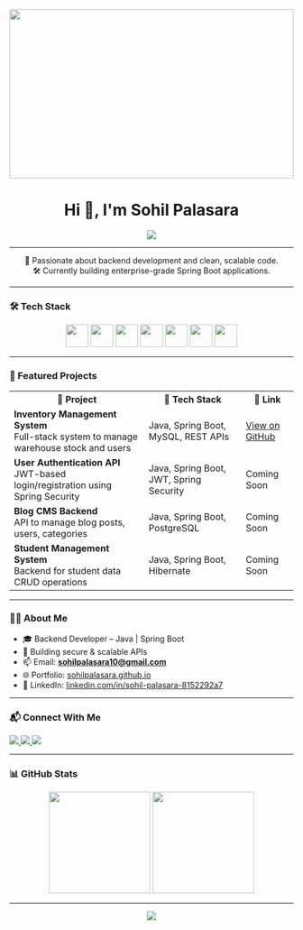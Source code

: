 <div align="center">
  <img src="https://i.imgur.com/O9b3xwD.gif" width="100%" height="300" />
</div>


<!-- ✨ Typing Effect Name -->
<h1 align="center">Hi 👋, I'm Sohil Palasara</h1>

<div align="center">
  <img src="https://readme-typing-svg.herokuapp.com?font=Fira+Code&weight=500&size=22&pause=1000&color=36BCF7&center=true&vCenter=true&width=500&lines=Backend+Developer+%F0%9F%92%BB;Java+%7C+Spring+Boot+%7C+MySQL+%7C+Docker+%7C+REST+API" />
</div>

---

<p align="center">
  🚀 Passionate about backend development and clean, scalable code. <br>
  🛠️ Currently building enterprise-grade Spring Boot applications.
</p>

---

### 🛠️ Tech Stack

<div align="center">
  <img src="https://cdn.jsdelivr.net/gh/devicons/devicon/icons/java/java-original.svg" height="40"/>
  <img src="https://cdn.jsdelivr.net/gh/devicons/devicon/icons/spring/spring-original.svg" height="40"/>
  <img src="https://cdn.jsdelivr.net/gh/devicons/devicon/icons/mysql/mysql-original.svg" height="40"/>
  <img src="https://cdn.jsdelivr.net/gh/devicons/devicon/icons/docker/docker-original.svg" height="40"/>
  <img src="https://cdn.jsdelivr.net/gh/devicons/devicon/icons/git/git-original.svg" height="40"/>
  <img src="https://cdn.jsdelivr.net/gh/devicons/devicon/icons/github/github-original.svg" height="40"/>
  <img src="https://cdn.jsdelivr.net/gh/devicons/devicon/icons/intellij/intellij-original.svg" height="40"/>
</div>

---

### 📂 Featured Projects

<table>
  <tr>
    <th>🚀 Project</th>
    <th>🧰 Tech Stack</th>
    <th>🔗 Link</th>
  </tr>

  <tr>
    <td><b>Inventory Management System</b><br>Full-stack system to manage warehouse stock and users</td>
    <td>Java, Spring Boot, MySQL, REST APIs</td>
    <td><a href="https://github.com/sohilpalasara/inventory-app" target="_blank">View on GitHub</a></td>
  </tr>

  <tr>
    <td><b>User Authentication API</b><br>JWT-based login/registration using Spring Security</td>
    <td>Java, Spring Boot, JWT, Spring Security</td>
    <td>Coming Soon</td>
  </tr>

  <tr>
    <td><b>Blog CMS Backend</b><br>API to manage blog posts, users, categories</td>
    <td>Java, Spring Boot, PostgreSQL</td>
    <td>Coming Soon</td>
  </tr>

  <tr>
    <td><b>Student Management System</b><br>Backend for student data CRUD operations</td>
    <td>Java, Spring Boot, Hibernate</td>
    <td>Coming Soon</td>
  </tr>
</table>

---

### 🙋‍♂️ About Me

- 🎓 Backend Developer – Java | Spring Boot  
- 🔭 Building secure & scalable APIs  
- 📫 Email: **sohilpalasara10@gmail.com**  
- 🌐 Portfolio: [sohilpalasara.github.io](https://sohilpalasara.github.io)  
- 🔗 LinkedIn: [linkedin.com/in/sohil-palasara-8152292a7](https://linkedin.com/in/sohil-palasara-8152292a7)

---

### 📬 Connect With Me

<p align="left">
  <a href="mailto:sohilpalasara10@gmail.com">
    <img src="https://img.shields.io/badge/Gmail-red?style=for-the-badge&logo=gmail&logoColor=white" />
  </a>
  <a href="https://linkedin.com/in/sohil-palasara-8152292a7">
    <img src="https://img.shields.io/badge/LinkedIn-blue?style=for-the-badge&logo=linkedin" />
  </a>
  <a href="https://github.com/sohilpalasara">
    <img src="https://img.shields.io/github/followers/sohilpalasara?style=social" />
  </a>
</p>

---

### 📊 GitHub Stats

<p align="center">
  <img src="https://github-readme-stats.vercel.app/api?username=sohilpalasara&show_icons=true&theme=react" height="180"/>
  <img src="https://github-readme-stats.vercel.app/api/top-langs/?username=sohilpalasara&layout=compact&theme=react" height="180"/>
</p>

---

<div align="center">
  <img src="https://komarev.com/ghpvc/?username=sohilpalasara&label=Profile%20views&color=blue" />
</div>
